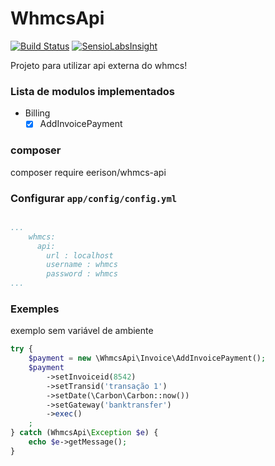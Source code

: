 # WhmcsApi

[![Build Status](https://travis-ci.org/eerison/whmcs-api.svg?branch=master)](https://travis-ci.org/eerison/whmcs-api)
[![SensioLabsInsight](https://insight.sensiolabs.com/projects/26c2079f-4e2b-4bd4-959c-5bf23558c028/mini.png)](https://insight.sensiolabs.com/projects/26c2079f-4e2b-4bd4-959c-5bf23558c028)

Projeto para utilizar api externa do whmcs!

### Lista de modulos implementados

* Billing
    - [x] AddInvoicePayment
   
### composer

composer require eerison/whmcs-api

### Configurar `app/config/config.yml`

``` yml

...
    whmcs:
      api:
        url : localhost
        username : whmcs
        password : whmcs    
...

```

### Exemples

exemplo sem variável de ambiente

``` php
try {
    $payment = new \WhmcsApi\Invoice\AddInvoicePayment();
    $payment
        ->setInvoiceid(8542)
        ->setTransid('transação 1')
        ->setDate(\Carbon\Carbon::now())
        ->setGateway('banktransfer')
        ->exec()
    ;
} catch (WhmcsApi\Exception $e) {
    echo $e->getMessage();
}
```
